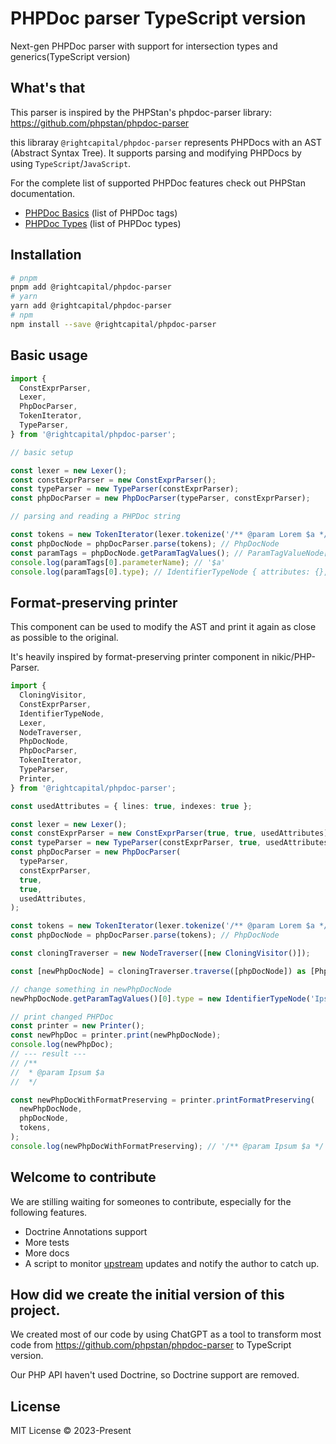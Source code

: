 # PHPDoc parser TypeScript version

Next-gen PHPDoc parser with support for intersection types and generics(TypeScript version)

## What's that

This parser is inspired by the PHPStan's phpdoc-parser library: https://github.com/phpstan/phpdoc-parser

this libraray `@rightcapital/phpdoc-parser` represents PHPDocs with an AST (Abstract Syntax Tree). It supports parsing and modifying PHPDocs by using `TypeScript`/`JavaScript`.

For the complete list of supported PHPDoc features check out PHPStan documentation.

- [PHPDoc Basics](https://phpstan.org/writing-php-code/phpdocs-basics) (list of PHPDoc tags)
- [PHPDoc Types](https://phpstan.org/writing-php-code/phpdoc-types) (list of PHPDoc types)

## Installation

```bash
# pnpm
pnpm add @rightcapital/phpdoc-parser
# yarn
yarn add @rightcapital/phpdoc-parser
# npm
npm install --save @rightcapital/phpdoc-parser
```

## Basic usage

```typescript
import {
  ConstExprParser,
  Lexer,
  PhpDocParser,
  TokenIterator,
  TypeParser,
} from '@rightcapital/phpdoc-parser';

// basic setup

const lexer = new Lexer();
const constExprParser = new ConstExprParser();
const typeParser = new TypeParser(constExprParser);
const phpDocParser = new PhpDocParser(typeParser, constExprParser);

// parsing and reading a PHPDoc string

const tokens = new TokenIterator(lexer.tokenize('/** @param Lorem $a */'));
const phpDocNode = phpDocParser.parse(tokens); // PhpDocNode
const paramTags = phpDocNode.getParamTagValues(); // ParamTagValueNode[]
console.log(paramTags[0].parameterName); // '$a'
console.log(paramTags[0].type); // IdentifierTypeNode { attributes: {}, name: 'Lorem' }
```

## Format-preserving printer

This component can be used to modify the AST and print it again as close as possible to the original.

It's heavily inspired by format-preserving printer component in nikic/PHP-Parser.

```typescript
import {
  CloningVisitor,
  ConstExprParser,
  IdentifierTypeNode,
  Lexer,
  NodeTraverser,
  PhpDocNode,
  PhpDocParser,
  TokenIterator,
  TypeParser,
  Printer,
} from '@rightcapital/phpdoc-parser';

const usedAttributes = { lines: true, indexes: true };

const lexer = new Lexer();
const constExprParser = new ConstExprParser(true, true, usedAttributes);
const typeParser = new TypeParser(constExprParser, true, usedAttributes);
const phpDocParser = new PhpDocParser(
  typeParser,
  constExprParser,
  true,
  true,
  usedAttributes,
);

const tokens = new TokenIterator(lexer.tokenize('/** @param Lorem $a */'));
const phpDocNode = phpDocParser.parse(tokens); // PhpDocNode

const cloningTraverser = new NodeTraverser([new CloningVisitor()]);

const [newPhpDocNode] = cloningTraverser.traverse([phpDocNode]) as [PhpDocNode];

// change something in newPhpDocNode
newPhpDocNode.getParamTagValues()[0].type = new IdentifierTypeNode('Ipsum');

// print changed PHPDoc
const printer = new Printer();
const newPhpDoc = printer.print(newPhpDocNode);
console.log(newPhpDoc);
// --- result ---
// /**
//  * @param Ipsum $a
//  */

const newPhpDocWithFormatPreserving = printer.printFormatPreserving(
  newPhpDocNode,
  phpDocNode,
  tokens,
);
console.log(newPhpDocWithFormatPreserving); // '/** @param Ipsum $a */'
```

## Welcome to contribute

We are stilling waiting for someones to contribute, especially for the following features.

- Doctrine Annotations support
- More tests
- More docs
- A script to monitor [upstream](https://github.com/phpstan/phpdoc-parser) updates and notify the author to catch up.

## How did we create the initial version of this project.

We created most of our code by using ChatGPT as a tool to transform most code from https://github.com/phpstan/phpdoc-parser to TypeScript version.

Our PHP API haven't used Doctrine, so Doctrine support are removed.

## License

MIT License © 2023-Present
